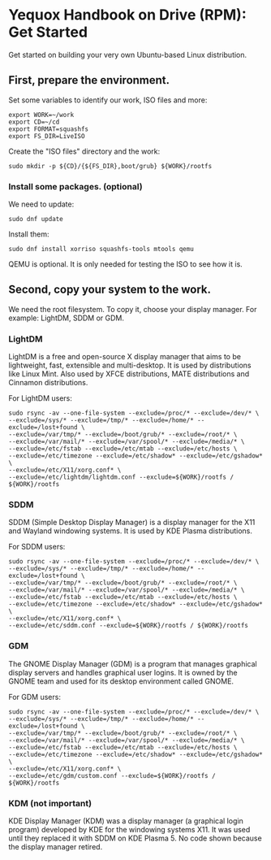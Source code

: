 # Yequox Handbook on Drive (RPM): Get Started
Get started on building your very own Ubuntu-based Linux distribution.
## First, prepare the environment.
Set some variables to identify our work, ISO files and more:
```
export WORK=~/work
export CD=~/cd
export FORMAT=squashfs
export FS_DIR=LiveISO
```
Create the "ISO files" directory and the work:
```
sudo mkdir -p ${CD}/{${FS_DIR},boot/grub} ${WORK}/rootfs
```
### Install some packages. (optional)
We need to update:
```
sudo dnf update
```
Install them:
```
sudo dnf install xorriso squashfs-tools mtools qemu
```
QEMU is optional. It is only needed for testing the ISO to see how it is.
## Second, copy your system to the work.
We need the root filesystem. To copy it, choose your display manager. For example: LightDM, SDDM or GDM.
### LightDM
LightDM is a free and open-source X display manager that aims to be lightweight, fast, extensible and multi-desktop. It is used by distributions like Linux Mint. Also used by XFCE distributions, MATE distributions and Cinnamon distributions.

For LightDM users:
```
sudo rsync -av --one-file-system --exclude=/proc/* --exclude=/dev/* \
--exclude=/sys/* --exclude=/tmp/* --exclude=/home/* --exclude=/lost+found \
--exclude=/var/tmp/* --exclude=/boot/grub/* --exclude=/root/* \
--exclude=/var/mail/* --exclude=/var/spool/* --exclude=/media/* \
--exclude=/etc/fstab --exclude=/etc/mtab --exclude=/etc/hosts \
--exclude=/etc/timezone --exclude=/etc/shadow* --exclude=/etc/gshadow* \
--exclude=/etc/X11/xorg.conf* \
--exclude=/etc/lightdm/lightdm.conf --exclude=${WORK}/rootfs / ${WORK}/rootfs
```
### SDDM
SDDM (Simple Desktop Display Manager) is a display manager for the X11 and Wayland windowing systems. It is used by KDE Plasma distributions.

For SDDM users:
```
sudo rsync -av --one-file-system --exclude=/proc/* --exclude=/dev/* \
--exclude=/sys/* --exclude=/tmp/* --exclude=/home/* --exclude=/lost+found \
--exclude=/var/tmp/* --exclude=/boot/grub/* --exclude=/root/* \
--exclude=/var/mail/* --exclude=/var/spool/* --exclude=/media/* \
--exclude=/etc/fstab --exclude=/etc/mtab --exclude=/etc/hosts \
--exclude=/etc/timezone --exclude=/etc/shadow* --exclude=/etc/gshadow* \
--exclude=/etc/X11/xorg.conf* \
--exclude=/etc/sddm.conf --exclude=${WORK}/rootfs / ${WORK}/rootfs
```
### GDM
The GNOME Display Manager (GDM) is a program that manages graphical display servers and handles graphical user logins. It is owned by the GNOME team and used for its desktop environment called GNOME.

For GDM users:
```
sudo rsync -av --one-file-system --exclude=/proc/* --exclude=/dev/* \
--exclude=/sys/* --exclude=/tmp/* --exclude=/home/* --exclude=/lost+found \
--exclude=/var/tmp/* --exclude=/boot/grub/* --exclude=/root/* \
--exclude=/var/mail/* --exclude=/var/spool/* --exclude=/media/* \
--exclude=/etc/fstab --exclude=/etc/mtab --exclude=/etc/hosts \
--exclude=/etc/timezone --exclude=/etc/shadow* --exclude=/etc/gshadow* \
--exclude=/etc/X11/xorg.conf* \
--exclude=/etc/gdm/custom.conf --exclude=${WORK}/rootfs / ${WORK}/rootfs
```
### KDM (not important)
KDE Display Manager (KDM) was a display manager (a graphical login program) developed by KDE for the windowing systems X11. It was used until they replaced it with SDDM on KDE Plasma 5. No code shown because the display manager retired.
